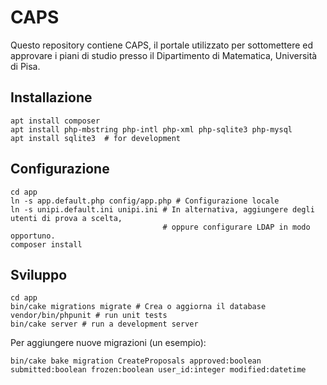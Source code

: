 # CAPS
Questo repository contiene CAPS, il portale utilizzato per sottomettere ed approvare i piani di studio presso il Dipartimento di Matematica, Università di Pisa.


## Installazione
```
apt install composer
apt install php-mbstring php-intl php-xml php-sqlite3 php-mysql
apt install sqlite3  # for development
```

## Configurazione
```
cd app
ln -s app.default.php config/app.php # Configurazione locale
ln -s unipi.default.ini unipi.ini # In alternativa, aggiungere degli utenti di prova a scelta,
                                  # oppure configurare LDAP in modo opportuno.
composer install
```

## Sviluppo
```
cd app
bin/cake migrations migrate # Crea o aggiorna il database
vendor/bin/phpunit # run unit tests
bin/cake server # run a development server
```

Per aggiungere nuove migrazioni (un esempio):
```
bin/cake bake migration CreateProposals approved:boolean submitted:boolean frozen:boolean user_id:integer modified:datetime
```
